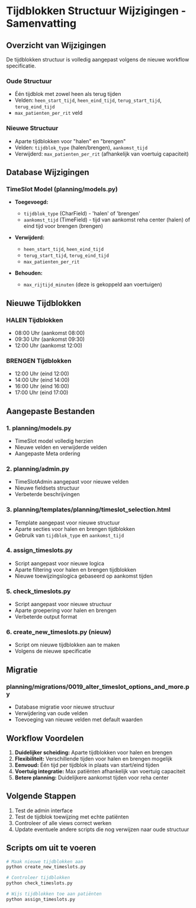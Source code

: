 # Tijdblokken Structuur Wijzigingen - Samenvatting

## Overzicht van Wijzigingen

De tijdblokken structuur is volledig aangepast volgens de nieuwe workflow specificatie.

### Oude Structuur
- Één tijdblok met zowel heen als terug tijden
- Velden: `heen_start_tijd`, `heen_eind_tijd`, `terug_start_tijd`, `terug_eind_tijd`
- `max_patienten_per_rit` veld

### Nieuwe Structuur
- Aparte tijdblokken voor "halen" en "brengen"
- Velden: `tijdblok_type` (halen/brengen), `aankomst_tijd`
- Verwijderd: `max_patienten_per_rit` (afhankelijk van voertuig capaciteit)

## Database Wijzigingen

### TimeSlot Model (planning/models.py)
- **Toegevoegd:**
  - `tijdblok_type` (CharField) - 'halen' of 'brengen'
  - `aankomst_tijd` (TimeField) - tijd van aankomst reha center (halen) of eind tijd voor brengen (brengen)
  
- **Verwijderd:**
  - `heen_start_tijd`, `heen_eind_tijd`
  - `terug_start_tijd`, `terug_eind_tijd`
  - `max_patienten_per_rit`

- **Behouden:**
  - `max_rijtijd_minuten` (deze is gekoppeld aan voertuigen)

## Nieuwe Tijdblokken

### HALEN Tijdblokken
- 08:00 Uhr (aankomst 08:00)
- 09:30 Uhr (aankomst 09:30)
- 12:00 Uhr (aankomst 12:00)

### BRENGEN Tijdblokken
- 12:00 Uhr (eind 12:00)
- 14:00 Uhr (eind 14:00)
- 16:00 Uhr (eind 16:00)
- 17:00 Uhr (eind 17:00)

## Aangepaste Bestanden

### 1. planning/models.py
- TimeSlot model volledig herzien
- Nieuwe velden en verwijderde velden
- Aangepaste Meta ordering

### 2. planning/admin.py
- TimeSlotAdmin aangepast voor nieuwe velden
- Nieuwe fieldsets structuur
- Verbeterde beschrijvingen

### 3. planning/templates/planning/timeslot_selection.html
- Template aangepast voor nieuwe structuur
- Aparte secties voor halen en brengen tijdblokken
- Gebruik van `tijdblok_type` en `aankomst_tijd`

### 4. assign_timeslots.py
- Script aangepast voor nieuwe logica
- Aparte filtering voor halen en brengen tijdblokken
- Nieuwe toewijzingslogica gebaseerd op aankomst tijden

### 5. check_timeslots.py
- Script aangepast voor nieuwe structuur
- Aparte groepering voor halen en brengen
- Verbeterde output format

### 6. create_new_timeslots.py (nieuw)
- Script om nieuwe tijdblokken aan te maken
- Volgens de nieuwe specificatie

## Migratie

### planning/migrations/0019_alter_timeslot_options_and_more.py
- Database migratie voor nieuwe structuur
- Verwijdering van oude velden
- Toevoeging van nieuwe velden met default waarden

## Workflow Voordelen

1. **Duidelijker scheiding:** Aparte tijdblokken voor halen en brengen
2. **Flexibiliteit:** Verschillende tijden voor halen en brengen mogelijk
3. **Eenvoud:** Één tijd per tijdblok in plaats van start/eind tijden
4. **Voertuig integratie:** Max patiënten afhankelijk van voertuig capaciteit
5. **Betere planning:** Duidelijkere aankomst tijden voor reha center

## Volgende Stappen

1. Test de admin interface
2. Test de tijdblok toewijzing met echte patiënten
3. Controleer of alle views correct werken
4. Update eventuele andere scripts die nog verwijzen naar oude structuur

## Scripts om uit te voeren

```bash
# Maak nieuwe tijdblokken aan
python create_new_timeslots.py

# Controleer tijdblokken
python check_timeslots.py

# Wijs tijdblokken toe aan patiënten
python assign_timeslots.py
```
